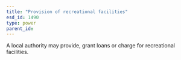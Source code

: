 ```yaml
---
title: "Provision of recreational facilities"
esd_id: 1490
type: power
parent_id:  
---
```


A local authority may provide, grant loans or charge for recreational facilities.

